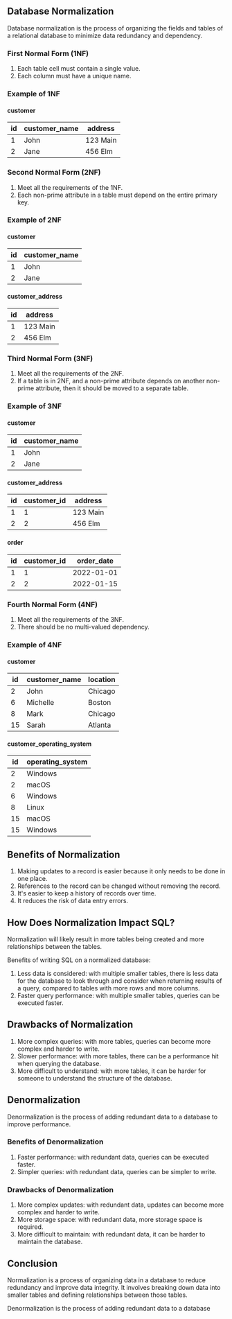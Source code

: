 ## Database Normalization

Database normalization is the process of organizing the fields and tables of a relational database to minimize data redundancy and dependency.

### First Normal Form (1NF)

1. Each table cell must contain a single value.
2. Each column must have a unique name.

### Example of 1NF

#### customer

| id | customer_name | address | 
|----|---------------|---------| 
| 1  | John          | 123 Main| 
| 2  | Jane          | 456 Elm | 

### Second Normal Form (2NF)

1. Meet all the requirements of the 1NF.
2. Each non-prime attribute in a table must depend on the entire primary key.

### Example of 2NF

#### customer

| id | customer_name | 
|----|---------------| 
| 1  | John          | 
| 2  | Jane          | 

#### customer_address

| id | address | 
|----|---------| 
| 1  | 123 Main| 
| 2  | 456 Elm | 

### Third Normal Form (3NF)

1. Meet all the requirements of the 2NF.
2. If a table is in 2NF, and a non-prime attribute depends on another non-prime attribute, then it should be moved to a separate table.

### Example of 3NF

#### customer

| id | customer_name | 
|----|---------------| 
| 1  | John          | 
| 2  | Jane          | 

#### customer_address

| id | customer_id | address | 
|----|-------------|---------| 
| 1  | 1           | 123 Main| 
| 2  | 2           | 456 Elm | 

#### order

| id | customer_id | order_date | 
|----|-------------|------------| 
| 1  | 1           | 2022-01-01 | 
| 2  | 2           | 2022-01-15 | 

### Fourth Normal Form (4NF)

1. Meet all the requirements of the 3NF.
2. There should be no multi-valued dependency.

### Example of 4NF

#### customer

| id | customer_name | location | 
|----|---------------|----------| 
| 2  | John          | Chicago  | 
| 6  | Michelle      | Boston   | 
| 8  | Mark          | Chicago  | 
| 15 | Sarah         | Atlanta  | 

#### customer_operating_system

| id | operating_system | 
|----|------------------| 
| 2  | Windows          | 
| 2  | macOS            | 
| 6  | Windows          | 
| 8  | Linux            | 
| 15 | macOS            | 
| 15 | Windows          | 

## Benefits of Normalization

1. Making updates to a record is easier because it only needs to be done in one place.
2. References to the record can be changed without removing the record.
3. It's easier to keep a history of records over time.
4. It reduces the risk of data entry errors.

## How Does Normalization Impact SQL?

Normalization will likely result in more tables being created and more relationships between the tables.

Benefits of writing SQL on a normalized database:

1. Less data is considered: with multiple smaller tables, there is less data for the database to look through and consider when returning results of a query, compared to tables with more rows and more columns.
2. Faster query performance: with multiple smaller tables, queries can be executed faster.

## Drawbacks of Normalization

1. More complex queries: with more tables, queries can become more complex and harder to write.
2. Slower performance: with more tables, there can be a performance hit when querying the database.
3. More difficult to understand: with more tables, it can be harder for someone to understand the structure of the database.

## Denormalization

Denormalization is the process of adding redundant data to a database to improve performance.

### Benefits of Denormalization

1. Faster performance: with redundant data, queries can be executed faster.
2. Simpler queries: with redundant data, queries can be simpler to write.

### Drawbacks of Denormalization

1. More complex updates: with redundant data, updates can become more complex and harder to write.
2. More storage space: with redundant data, more storage space is required.
3. More difficult to maintain: with redundant data, it can be harder to maintain the database.

## Conclusion

Normalization is a process of organizing data in a database to reduce redundancy and improve data integrity. It involves breaking down data into smaller tables and defining relationships between those tables.

Denormalization is the process of adding redundant data to a database
